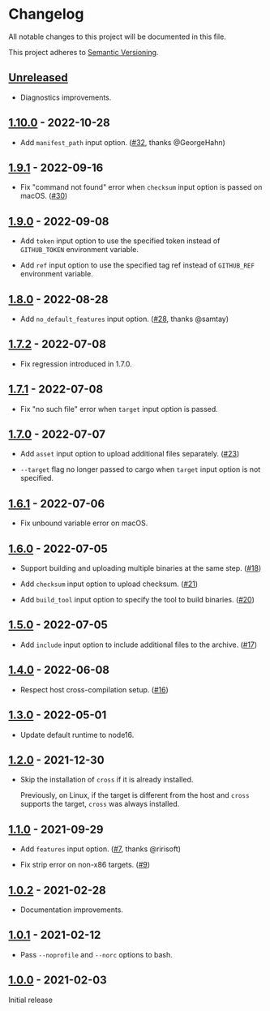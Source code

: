 # Changelog

All notable changes to this project will be documented in this file.

This project adheres to [Semantic Versioning](https://semver.org).

<!--
Note: In this file, do not use the hard wrap in the middle of a sentence for compatibility with GitHub comment style markdown rendering.
-->

## [Unreleased]

- Diagnostics improvements.

## [1.10.0] - 2022-10-28

- Add `manifest_path` input option. ([#32](https://github.com/taiki-e/upload-rust-binary-action/pull/32), thanks @GeorgeHahn)

## [1.9.1] - 2022-09-16

- Fix "command not found" error when `checksum` input option is passed on macOS. ([#30](https://github.com/taiki-e/upload-rust-binary-action/pull/30))

## [1.9.0] - 2022-09-08

- Add `token` input option to use the specified token instead of `GITHUB_TOKEN` environment variable.

- Add `ref` input option to use the specified tag ref instead of `GITHUB_REF` environment variable.

## [1.8.0] - 2022-08-28

- Add `no_default_features` input option. ([#28](https://github.com/taiki-e/upload-rust-binary-action/pull/28), thanks @samtay)

## [1.7.2] - 2022-07-08

- Fix regression introduced in 1.7.0.

## [1.7.1] - 2022-07-08

- Fix "no such file" error when `target` input option is passed.

## [1.7.0] - 2022-07-07

- Add `asset` input option to upload additional files separately. ([#23](https://github.com/taiki-e/upload-rust-binary-action/pull/23))

- `--target` flag no longer passed to cargo when `target` input option is not specified.

## [1.6.1] - 2022-07-06

- Fix unbound variable error on macOS.

## [1.6.0] - 2022-07-05

- Support building and uploading multiple binaries at the same step. ([#18](https://github.com/taiki-e/upload-rust-binary-action/pull/18))

- Add `checksum` input option to upload checksum. ([#21](https://github.com/taiki-e/upload-rust-binary-action/pull/21))

- Add `build_tool` input option to specify the tool to build binaries. ([#20](https://github.com/taiki-e/upload-rust-binary-action/pull/20))

## [1.5.0] - 2022-07-05

- Add `include` input option to include additional files to the archive. ([#17](https://github.com/taiki-e/upload-rust-binary-action/pull/17))

## [1.4.0] - 2022-06-08

- Respect host cross-compilation setup. ([#16](https://github.com/taiki-e/upload-rust-binary-action/pull/16))

## [1.3.0] - 2022-05-01

- Update default runtime to node16.

## [1.2.0] - 2021-12-30

- Skip the installation of `cross` if it is already installed.

  Previously, on Linux, if the target is different from the host and `cross` supports the target, `cross` was always installed.

## [1.1.0] - 2021-09-29

- Add `features` input option. ([#7](https://github.com/taiki-e/upload-rust-binary-action/pull/7), thanks @ririsoft)

- Fix strip error on non-x86 targets. ([#9](https://github.com/taiki-e/upload-rust-binary-action/pull/9))

## [1.0.2] - 2021-02-28

- Documentation improvements.

## [1.0.1] - 2021-02-12

- Pass `--noprofile` and `--norc` options to bash.

## [1.0.0] - 2021-02-03

Initial release

[Unreleased]: https://github.com/taiki-e/upload-rust-binary-action/compare/v1.10.0...HEAD
[1.10.0]: https://github.com/taiki-e/upload-rust-binary-action/compare/v1.9.1...v1.10.0
[1.9.1]: https://github.com/taiki-e/upload-rust-binary-action/compare/v1.9.0...v1.9.1
[1.9.0]: https://github.com/taiki-e/upload-rust-binary-action/compare/v1.8.0...v1.9.0
[1.8.0]: https://github.com/taiki-e/upload-rust-binary-action/compare/v1.7.2...v1.8.0
[1.7.2]: https://github.com/taiki-e/upload-rust-binary-action/compare/v1.7.1...v1.7.2
[1.7.1]: https://github.com/taiki-e/upload-rust-binary-action/compare/v1.7.0...v1.7.1
[1.7.0]: https://github.com/taiki-e/upload-rust-binary-action/compare/v1.6.1...v1.7.0
[1.6.1]: https://github.com/taiki-e/upload-rust-binary-action/compare/v1.6.0...v1.6.1
[1.6.0]: https://github.com/taiki-e/upload-rust-binary-action/compare/v1.5.0...v1.6.0
[1.5.0]: https://github.com/taiki-e/upload-rust-binary-action/compare/v1.4.0...v1.5.0
[1.4.0]: https://github.com/taiki-e/upload-rust-binary-action/compare/v1.3.0...v1.4.0
[1.3.0]: https://github.com/taiki-e/upload-rust-binary-action/compare/v1.2.0...v1.3.0
[1.2.0]: https://github.com/taiki-e/upload-rust-binary-action/compare/v1.1.0...v1.2.0
[1.1.0]: https://github.com/taiki-e/upload-rust-binary-action/compare/v1.0.2...v1.1.0
[1.0.2]: https://github.com/taiki-e/upload-rust-binary-action/compare/v1.0.1...v1.0.2
[1.0.1]: https://github.com/taiki-e/upload-rust-binary-action/compare/v1.0.0...v1.0.1
[1.0.0]: https://github.com/taiki-e/upload-rust-binary-action/releases/tag/v1.0.0
